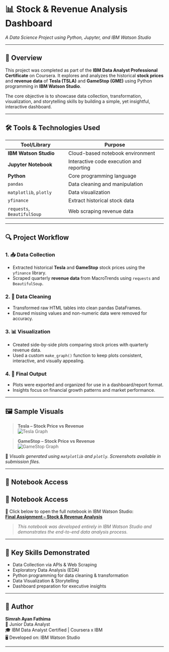 # 📊 Stock & Revenue Analysis Dashboard  
*A Data Science Project using Python, Jupyter, and IBM Watson Studio*

---

## 🌟 Overview

This project was completed as part of the **IBM Data Analyst Professional Certificate** on Coursera. It explores and analyzes the historical **stock prices** and **revenue data** of **Tesla (TSLA)** and **GameStop (GME)** using Python programming in **IBM Watson Studio**.

The core objective is to showcase data collection, transformation, visualization, and storytelling skills by building a simple, yet insightful, interactive dashboard.

---

## 🛠️ Tools & Technologies Used

| Tool/Library       | Purpose                                 |
|--------------------|------------------------------------------|
| **IBM Watson Studio** | Cloud-based notebook environment         |
| **Jupyter Notebook**  | Interactive code execution and reporting |
| **Python**           | Core programming language                |
| `pandas`            | Data cleaning and manipulation           |
| `matplotlib`, `plotly` | Data visualization                     |
| `yfinance`          | Extract historical stock data            |
| `requests`, `BeautifulSoup` | Web scraping revenue data        |

---

## 🔍 Project Workflow

### 1. 📥 Data Collection  
- Extracted historical **Tesla** and **GameStop** stock prices using the `yfinance` library.  
- Scraped quarterly **revenue data** from MacroTrends using `requests` and `BeautifulSoup`.

### 2. 🧹 Data Cleaning  
- Transformed raw HTML tables into clean pandas DataFrames.  
- Ensured missing values and non-numeric data were removed for accuracy.

### 3. 📊 Visualization  
- Created side-by-side plots comparing stock prices with quarterly revenue data.  
- Used a custom `make_graph()` function to keep plots consistent, interactive, and visually appealing.

### 4. 📌 Final Output  
- Plots were exported and organized for use in a dashboard/report format.  
- Insights focus on financial growth patterns and market performance.

---

## 🖼️ Sample Visuals

> **Tesla – Stock Price vs Revenue**  
![Tesla Graph](insert-image-path-here)

> **GameStop – Stock Price vs Revenue**  
![GameStop Graph](insert-image-path-here)

📸 *Visuals generated using `matplotlib` and `plotly`. Screenshots available in submission files.*

---

## 🔗 Notebook Access

## 🔗 Notebook Access

📓 Click below to open the full notebook in IBM Watson Studio:  
[**Final Assignment – Stock & Revenue Analysis**](https://dataplatform.cloud.ibm.com/analytics/notebooks/v2/af831632-4f25-4f43-8fd4-b26cc1cdb638/view?access_token=79db6ba4f5d829be00a3dbde87e5c322eafcae95fb1ffea3fcf5aa6121d408c7&context=wx)  

> *This notebook was developed entirely in IBM Watson Studio and demonstrates the end-to-end data analysis process.*


---

## 🎯 Key Skills Demonstrated

- Data Collection via APIs & Web Scraping  
- Exploratory Data Analysis (EDA)  
- Python programming for data cleaning & transformation  
- Data Visualization & Storytelling  
- Dashboard preparation for executive insights  

---

## 👤 Author

**Simrah Ayan Fathima**  
📍 Junior Data Analyst  
🎓 IBM Data Analyst Certified | Coursera x IBM  
🖥️ Developed on: IBM Watson Studio

---

